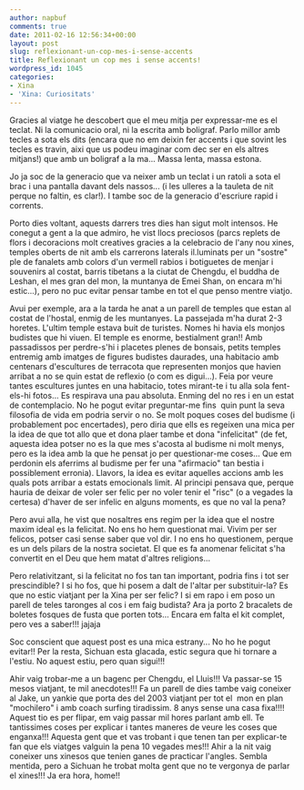 ```yaml
---
author: napbuf
comments: true
date: 2011-02-16 12:56:34+00:00
layout: post
slug: reflexionant-un-cop-mes-i-sense-accents
title: Reflexionant un cop mes i sense accents!
wordpress_id: 1045
categories:
- Xina
- 'Xina: Curiositats'
---
```


Gracies al viatge he descobert que el meu mitja per expressar-me es el teclat. Ni la comunicacio oral, ni la escrita amb boligraf. Parlo millor amb tecles a sota els dits (encara que no em deixin fer accents i que sovint les tecles es travin, aixi que us podeu imaginar com dec ser en els altres mitjans!) que amb un boligraf a la ma... Massa lenta, massa estona.

Jo ja soc de la generacio que va neixer amb un teclat i un ratoli a sota el brac i una pantalla davant dels nassos... (i les ulleres a la tauleta de nit perque no faltin, es clar!). I tambe soc de la generacio d'escriure rapid i corrents.

Porto dies voltant, aquests darrers tres dies han sigut molt intensos. He conegut a gent a la que admiro, he vist llocs preciosos (parcs replets de flors i decoracions molt creatives gracies a la celebracio de l'any nou xines, temples oberts de nit amb els carrerons laterals il.luminats per un "sostre" ple de fanalets amb colors d'un vermell rabios i botiguetes de menjar i souvenirs al costat, barris tibetans a la ciutat de Chengdu, el buddha de Leshan, el mes gran del mon, la muntanya de Emei Shan, on encara m'hi estic...), pero no puc evitar pensar tambe en tot el que penso mentre viatjo.

Avui per exemple, ara a la tarda he anat a un parell de temples que estan al costat de l'hostal, enmig de les muntanyes. La passejada m'ha durat 2-3 horetes. L'ultim temple estava buit de turistes. Nomes hi havia els monjos budistes que hi viuen. El temple es enorme, bestialment gran!! Amb passadissos per perdre-s'hi i placetes plenes de bonsais, petits temples entremig amb imatges de figures budistes daurades, una habitacio amb centenars d'escultures de terracota que representen monjos que havien arribat a no se quin estat de reflexio (o com es digui...). Feia por veure tantes escultures juntes en una habitacio, totes mirant-te i tu alla sola fent-els-hi fotos... Es respirava una pau absoluta. Enming del no res i en un estat de contemplacio. No he pogut evitar preguntar-me fins  quin punt la seva filosofia de vida em podria servir o no. Se molt poques coses del budisme (i probablement poc encertades), pero diria que ells es regeixen una mica per la idea de que tot allo que et dona plaer tambe et dona "infelicitat" (de fet, aquesta idea potser no es la que mes s'acosta al budisme ni molt menys, pero es la idea amb la que he pensat jo per questionar-me coses... Que em perdonin els aferrims al budisme per fer una "afirmacio" tan bestia i possiblement erronia). Llavors, la idea es evitar aquelles accions amb les quals pots arribar a estats emocionals limit. Al principi pensava que, perque hauria de deixar de voler ser felic per no voler tenir el "risc" (o a vegades la certesa) d'haver de ser infelic en alguns moments, es que no val la pena?

Pero avui alla, he vist que nosaltres ens regim per la idea que el nostre maxim ideal es la felicitat. No ens ho hem questionat mai. Vivim per ser felicos, potser casi sense saber que vol dir. I no ens ho questionem, perque es un dels pilars de la nostra societat. El que es fa anomenar felicitat s'ha convertit en el Deu que hem matat d'altres religions...

Pero relativitzant, si la felicitat no fos tan tan important, podria fins i tot ser prescindible? I si ho fos, que hi posem a dalt de l'altar per substituir-la? Es que no estic viatjant per la Xina per ser felic? I si em rapo i em poso un parell de teles taronges al cos i em faig budista? Ara ja porto 2 bracalets de boletes fosques de fusta que porten tots... Encara em falta el kit complet, pero ves a saber!!! jajaja

Soc conscient que aquest post es una mica estrany... No ho he pogut evitar!! Per la resta, Sichuan esta glacada, estic segura que hi tornare a l'estiu. No aquest estiu, pero quan sigui!!!

Ahir vaig trobar-me a un bagenc per Chengdu, el Lluis!!! Va passar-se 15 mesos viatjant, te mil anecdotes!!! Fa un parell de dies tambe vaig coneixer al Jake, un yankie que porta des del 2003 viatjant per tot el  mon en plan "mochilero" i amb coach surfing tiradissim. 8 anys sense una casa fixa!!!! Aquest tio es per flipar, em vaig passar mil hores parlant amb ell. Te tantissimes coses per explicar i tantes maneres de veure les coses que enganxa!!! Aquesta gent que et vas trobant i que tenen tan per explicar-te fan que els viatges valguin la pena 10 vegades mes!!! Ahir a la nit vaig coneixer uns xinesos que tenien ganes de practicar l'angles. Sembla mentida, pero a Sichuan he trobat molta gent que no te vergonya de parlar el xines!!! Ja era hora, home!!

